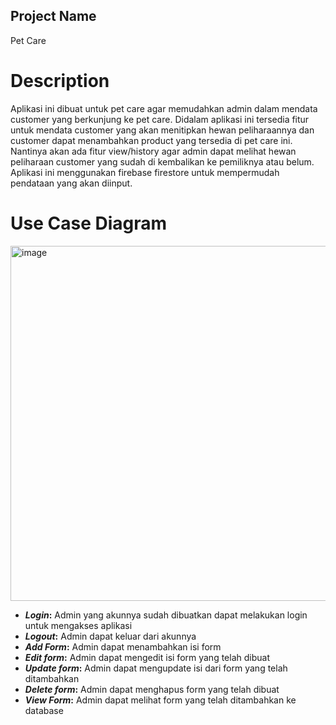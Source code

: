## Project Name
Pet Care

# Description
Aplikasi ini dibuat untuk pet care agar memudahkan admin dalam mendata customer yang berkunjung ke pet care. Didalam aplikasi ini tersedia fitur untuk mendata customer yang
akan menitipkan hewan peliharaannya dan customer dapat menambahkan product yang tersedia di pet care  ini. Nantinya akan ada fitur view/history agar admin dapat melihat hewan
peliharaan customer yang sudah di kembalikan ke pemiliknya atau belum. Aplikasi ini menggunakan firebase firestore untuk mempermudah pendataan yang akan diinput.

# Use Case Diagram
<img width="568" alt="image" src="https://github.com/Ghaniaufa/uaspam/assets/106093781/6b897d3e-09c5-49b0-8090-c237c28ae2ce">

* ***Login*:**
Admin yang akunnya sudah dibuatkan dapat melakukan login untuk mengakses aplikasi
* ***Logout*:**
Admin dapat keluar dari akunnya
* ***Add Form*:**
Admin dapat menambahkan isi form
* ***Edit form*:**
Admin dapat mengedit isi form yang telah dibuat
* ***Update form*:**
Admin dapat mengupdate isi dari form yang telah ditambahkan
* ***Delete form*:**
Admin dapat menghapus form yang telah dibuat
* ***View Form*:**
Admin dapat melihat form yang telah ditambahkan ke database



